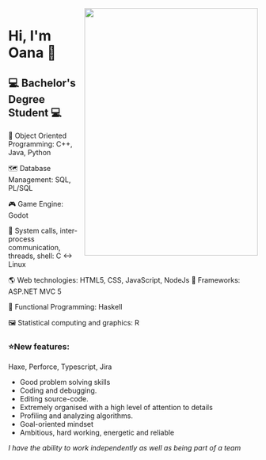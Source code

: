 <img src="https://images-na.ssl-images-amazon.com/images/I/41b6RV5KnzL._SX331_BO1,204,203,200_.jpg" width="350" height="500" align="right"/>

# Hi, I'm Oana :wave:

## :computer: Bachelor's Degree Student :computer:

:peacock: Object Oriented Programming: C++, Java, Python

:world_map: Database Management: SQL, PL/SQL

:video_game: Game Engine: Godot

:penguin: System calls, inter-process communication, threads, shell: C <-> Linux 

:earth_americas: Web technologies: HTML5, CSS, JavaScript, NodeJs
:blue_heart: Frameworks: ASP.NET MVC 5

:crystal_ball: Functional Programming: Haskell

:framed_picture: Statistical computing and graphics: R

### :star:New features: 
Haxe, Perforce, Typescript, Jira

* Good problem solving skills
* Coding and debugging.
* Editing source-code.
* Extremely organised with a high level of attention to details
* Profiling and analyzing algorithms.
* Goal-oriented mindset
* Ambitious, hard working, energetic and reliable

*I have the ability to work independently as well as being part of a team*


